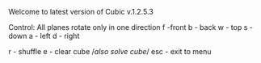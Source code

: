 Welcome to latest version of Cubic
v.1.2.5.3

Control:
All planes rotate only in one direction 
f -front
b - back
w - top
s - down
a - left
d - right

r - shuffle
e - clear cube /*also solve cube*/
esc - exit to menu
